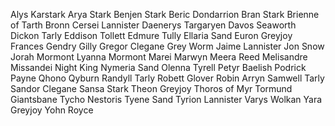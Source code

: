 Alys Karstark
Arya Stark
Benjen Stark
Beric Dondarrion
Bran Stark
Brienne of Tarth
Bronn
Cersei Lannister
Daenerys Targaryen
Davos Seaworth
Dickon Tarly
Eddison Tollett
Edmure Tully
Ellaria Sand
Euron Greyjoy
Frances
Gendry
Gilly
Gregor Clegane
Grey Worm
Jaime Lannister
Jon Snow
Jorah Mormont
Lyanna Mormont
Marei
Marwyn
Meera Reed
Melisandre
Missandei
Night King
Nymeria Sand
Olenna Tyrell
Petyr Baelish
Podrick Payne
Qhono
Qyburn
Randyll Tarly
Robett Glover
Robin Arryn
Samwell Tarly
Sandor Clegane
Sansa Stark
Theon Greyjoy
Thoros of Myr
Tormund Giantsbane
Tycho Nestoris
Tyene Sand
Tyrion Lannister
Varys
Wolkan
Yara Greyjoy
Yohn Royce